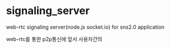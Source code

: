 # signaling_server
web-rtc signaling server(node.js socket.io) for sns2.0 application


web-rtc를 통한 p2p통신에 앞서 사용자간의 

